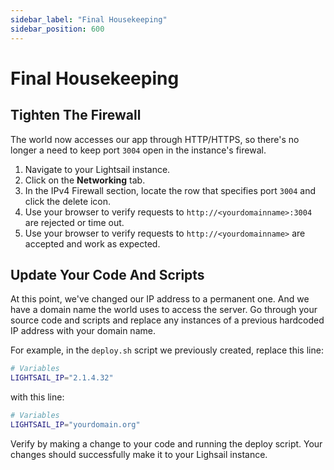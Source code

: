 ```yaml
---
sidebar_label: "Final Housekeeping"
sidebar_position: 600
---
```


# Final Housekeeping

## Tighten The Firewall

The world now accesses our app through HTTP/HTTPS, so there's no longer a need to keep port `3004` open in the instance's firewal.

1. Navigate to your Lightsail instance.
2. Click on the **Networking** tab.
3. In the IPv4 Firewall section, locate the row that specifies port `3004` and click the delete icon.
4. Use your browser to verify requests to `http://<yourdomainname>:3004` are rejected or time out.
5. Use your browser to verify requests to `http://<yourdomainname>` are accepted and work as expected.

## Update Your Code And Scripts

At this point, we've changed our IP address to a permanent one. And we have a domain name the world uses to access the server. Go through your source code and scripts and replace any instances of a previous hardcoded IP address with your domain name.

For example, in the `deploy.sh` script we previously created, replace this line:

```bash
# Variables
LIGHTSAIL_IP="2.1.4.32"
```

with this line:

```bash
# Variables
LIGHTSAIL_IP="yourdomain.org"
```

Verify by making a change to your code and running the deploy script. Your changes should successfully make it to your Lighsail instance.
